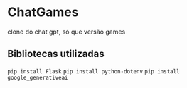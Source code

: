 # ChatGames
clone do chat gpt, só que versão games

## Bibliotecas utilizadas
```pip install Flask```
```pip install python-dotenv```
```pip install google_generativeai```

